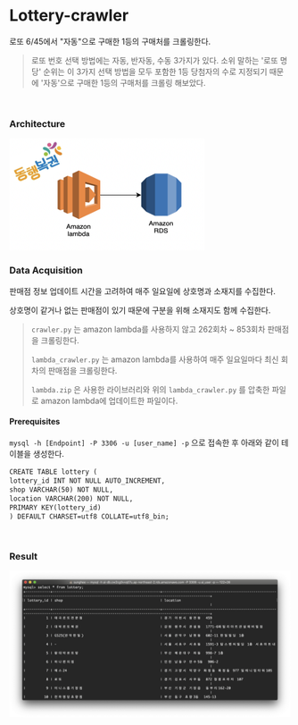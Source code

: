# Lottery-crawler

로또 6/45에서 "자동"으로 구매한 1등의 구매처를 크롤링한다.

> 로또 번호 선택 방법에는 자동, 반자동, 수동 3가지가 있다. 소위 말하는 '로또 명당' 순위는 이 3가지 선택 방법을 모두 포함한 1등 당첨자의 수로 지정되기 때문에 '자동'으로 구매한 1등의 구매처를 크롤링 해보았다.

<br/>

### Architecture

<img src="./screenshot/architecture.png" width="350" height="200"/>

<br/>

### Data Acquisition

판매점 정보 업데이트 시간을 고려하여 매주 일요일에 상호명과 소재지를 수집한다. 

상호명이 같거나 없는 판매점이 있기 때문에 구분을 위해 소재지도 함께 수집한다.

> `crawler.py` 는 amazon lambda를 사용하지 않고 262회차 ~ 853회차 판매점을 크롤링한다.
>
> `lambda_crawler.py` 는 amazon lambda를 사용하여 매주 일요일마다 최신 회차의 판매점을 크롤링한다.
>
> `lambda.zip` 은 사용한 라이브러리와 위의 `lambda_crawler.py` 를 압축한 파일로 amazon lambda에 업데이트한 파일이다.

#### Prerequisites

`mysql -h [Endpoint] -P 3306 -u [user_name] -p` 으로 접속한 후 아래와 같이 테이블을 생성한다.

```mysql
CREATE TABLE lottery ( 
lottery_id INT NOT NULL AUTO_INCREMENT, 
shop VARCHAR(50) NOT NULL, 
location VARCHAR(200) NOT NULL, 
PRIMARY KEY(lottery_id) 
) DEFAULT CHARSET=utf8 COLLATE=utf8_bin;
```

<br/>

### Result

![](./screenshot/result.png)
